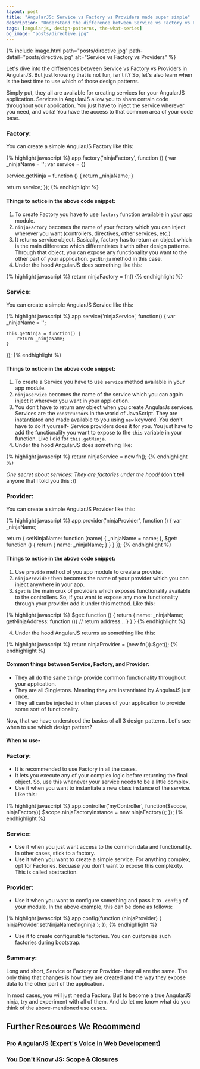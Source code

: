 ```yaml
---
layout: post
title: "AngularJS: Service vs Factory vs Providers made super simple"
description: "Understand the difference between Service vs Factory vs Providers in AngularJS in a super simple terms. And more importantly learn when to use which design pattern in AngularJS."
tags: [angularjs, design-patterns, the-what-series]
og_image: "posts/directive.jpg"
---
```


{% include image.html path="posts/directive.jpg" path-detail="posts/directive.jpg" alt="Service vs Factory vs Providers" %}


Let's dive into the differences between Service vs Factory vs Providers in AngularJS. But just knowing that is not fun, isn't it? So, let's also learn when is the best time to use which of those design patterns.

Simply put, they all are available for creating services for your AngularJS application. Services in AngularJS allow you to share certain code throughout your application. You just have to inject the service wherever you need, and voila! You have the access to that common area of your code base.

### Factory:
You can create a simple AngularJS Factory like this:

{% highlight javascript %}
app.factory('ninjaFactory', function () {
  var _ninjaName = '';
  var service = {}

  service.getNinja = function () {
    return _ninjaName;
  }

  return service;
});
{% endhighlight %}


#### Things to notice in the above code snippet:
1. To create Factory you have to use `factory` function available in your app module.
2. `ninjaFactory` becomes the name of your factory which you can inject wherever you want (controllers, directives, other services, etc.)
3. It returns service object. Basically, factory has to return an object which is the main difference which differentiates it with other design patterns. Through that object, you can expose any functionality you want to the other part of your application. `getNinja` method in this case.
4. Under the hood AngularJS does something like this:

{% highlight javascript %}
return ninjaFactory = fn()
{% endhighlight %}


### Service:
You can create a simple AngularJS Service like this:


{% highlight javascript %}
app.service('ninjaService', function() {
    var _ninjaName = '';

    this.getNinja = function() {
        return _ninjaName;
    }
});
{% endhighlight %}


#### Things to notice in the above code snippet:
1. To create a Service you have to use `service` method available in your app module.
2. `ninjaService` becomes the name of the service which you can again inject it wherever you want in your application.
3. You don't have to return any object when you create AngularJs services. Services are the `constructors` in the world of JavaScript. They are instantiated and made available to you using `new` keyword. You don't have to do it yourself- Service providers does it for you. You just have to add the functionality you want to expose to the `this` variable in your function. Like I did for `this.getNinja`.
4. Under the hood AngularJS does something like:


{% highlight javascript %}
return ninjaService = new fn();
{% endhighlight %}


*One secret about services: They are factories under the hood!*
(don't tell anyone that I told you this :))


### Provider:
You can create a simple AngularJS Provider like this:


{% highlight javascript %}
app.provider('ninjaProvider', function () {
  var _ninjaName;

  return {
    setNinjaName: function (name) {
      _ninjaName = name;
    },
    $get: function () {
      return {
          name: _ninjaName;
      }
    }
  }
});
{% endhighlight %}


#### Things to notice in the above code snippet:
1. Use `provide` method of you app module to create a provider.
2. `ninjaProvider` then becomes the name of your provider which you can inject anywhere in your app.
3. `$get` is the main crux of providers which exposes functionality available to the controllers. So, if you want to expose any more functionality through your provider add it under this method. Like this:


{% highlight javascript %}
$get: function () {
  return {
      name: _ninjaName;
      getNinjaAddress: function (){
          // return address...
      }
  }
}
{% endhighlight %}


4. Under the hood AngularJS returns us something like this:


{% highlight javascript %}
return ninjaProvider = (new fn()).$get();
{% endhighlight %}


#### Common things between Service, Factory, and Provider:
- They all do the same thing- provide common functionality throughout your application.
- They are all Singletons. Meaning they are instantiated by AngularJS just once.
- They all can be injected in other places of your application to provide some sort of functionality.


Now, that we have understood the basics of all 3 design patterns. Let's see when to use which design pattern?

#### When to use-

### Factory:
- It is recommended to use Factory in all the cases.
- It lets you execute any of your complex logic before returning the final object. So, use this whenever your service needs to be a little complex.
- Use it when you want to instantiate a new class instance of the service. Like this:


{% highlight javascript %}
app.controller('myController', function($scope, ninjaFactory){
        $scope.ninjaFactoryInstance = new ninjaFactory();
});
{% endhighlight %}


### Service:
- Use it when you just want access to the common data and functionality. In other cases, stick to a factory.
- Use it when you want to create a simple service. For anything complex, opt for Factories. Becuase you don't want to expose this complexity. This is called abstraction.


### Provider:
- Use it when you want to configure something and pass it to `.config` of your module. In the above example, this can be done as follows:


{% highlight javascript %}
app.config(function (ninjaProvider) {
  ninjaProvider.setNinjaName('ngninja');
});
{% endhighlight %}


- Use it to create configurable factories. You can customize such factories during bootstrap.


### Summary:
Long and short, Service or Factory or Provider- they all are the same. The only thing that changes is how they are created and the way they expose data to the other part of the application.

In most cases, you will just need a Factory. But to become a true AngularJS ninja, try and experiment with all of them. And do let me know what do you think of the above-mentioned use cases.


## Further Resources We Recommend

### [Pro AngularJS (Expert's Voice in Web Development)](https://amzn.to/36F6N8v)
### [You Don't Know JS: Scope & Closures](https://amzn.to/2UaT46V)



